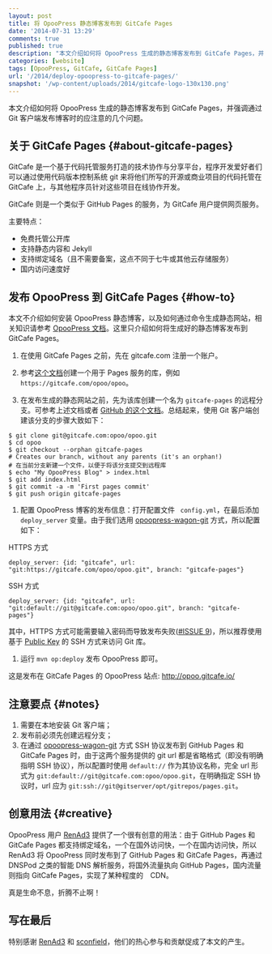 ```yaml
---
layout: post
title: 将 OpooPress 静态博客发布到 GitCafe Pages
date: '2014-07-31 13:29'
comments: true
published: true
description: "本文介绍如何将 OpooPress 生成的静态博客发布到 GitCafe Pages，并强调通过 Git 客户端发布博客时的应注意的几个问题。"
categories: [website]
tags: [OpooPress, GitCafe, GitCafe Pages]
url: '/2014/deploy-opoopress-to-gitcafe-pages/'
snapshot: '/wp-content/uploads/2014/gitcafe-logo-130x130.png'
---
```

本文介绍如何将 OpooPress 生成的静态博客发布到 GitCafe Pages，并强调通过 Git 客户端发布博客时的应注意的几个问题。
<!--more-->

## 关于 GitCafe Pages {#about-gitcafe-pages}

GitCafe 是一个基于代码托管服务打造的技术协作与分享平台，程序开发爱好者们可以通过使用代码版本控制系统 git 来将他们所写的开源或商业项目的代码托管在 GitCafe 上，与其他程序员针对这些项目在线协作开发。

GitCafe 则是一个类似于 GitHub Pages 的服务，为 GitCafe 用户提供网页服务。

主要特点：
- 免费托管公开库
- 支持静态内容和 Jekyll
- 支持绑定域名（且不需要备案，这点不同于七牛或其他云存储服务）
- 国内访问速度好


## 发布 OpooPress 到 GitCafe Pages {#how-to}

本文不介绍如何安装 OpooPress 静态博客，以及如何通过命令生成静态网站，相关知识请参考 [OpooPress 文档](http://www.opoopress.com/zh/download/)。这里只介绍如何将生成好的静态博客发布到 GitCafe Pages。

1. 在使用 GitCafe Pages 之前，先在 gitcafe.com 注册一个账户。

1. 参考[这个文档](https://gitcafe.com/GitCafe/Help/wiki/Pages-%E7%9B%B8%E5%85%B3%E5%B8%AE%E5%8A%A9)创建一个用于 Pages 服务的库，例如 `https://gitcafe.com/opoo/opoo`。

1. 在发布生成的静态网站之前，先为该库创建一个名为 `gitcafe-pages` 的远程分支。可参考上述文档或者 [GitHub 的这个文档](https://help.github.com/articles/creating-project-pages-manually)。总结起来，使用 Git 客户端创建该分支的步骤大致如下：
```shell
$ git clone git@gitcafe.com:opoo/opoo.git
$ cd opoo
$ git checkout --orphan gitcafe-pages
# Creates our branch, without any parents (it's an orphan!)
# 在当前分支新建一个文件，以便于将该分支提交到远程库
$ echo "My OpooPress Blog" > index.html
$ git add index.html
$ git commit -a -m 'First pages commit'
$ git push origin gitcafe-pages
```

1. 配置 OpooPress 博客的发布信息：打开配置文件 ` config.yml`，在最后添加 `deploy_server` 变量。由于我们选用 [opoopress-wagon-git](http://www.opoopress.com/zh/docs/github-pages/#opoopress-wagon-git) 方式，所以配置如下：
 
  HTTPS 方式
  ```
  deploy_server: {id: "gitcafe", url: "git:https://gitcafe.com/opoo/opoo.git", branch: "gitcafe-pages"}
  ```
  SSH 方式
  ```
  deploy_server: {id: "gitcafe", url: "git:default://git@gitcafe.com:opoo/opoo.git", branch: "gitcafe-pages"}
  ```
  
  其中，HTTPS 方式可能需要输入密码而导致发布失败([#ISSUE 9](https://github.com/opoo/opoopress/issues/9))，所以推荐使用基于 [Public Key](https://help.github.com/articles/generating-ssh-keys) 的 SSH 方式来访问 Git 库。

1. 运行 `mvn op:deploy` 发布 OpooPress 即可。


这是发布在 GitCafe Pages 的 OpooPress 站点: <a href="http://opoo.gitcafe.io/" rel="nofollow" target="_blank">http://opoo.gitcafe.io/</a>

## 注意要点 {#notes}
1. 需要在本地安装 Git 客户端；
1. 发布前必须先创建远程分支；
1. 在通过 [opoopress-wagon-git](http://www.opoopress.com/zh/docs/github-pages/#opoopress-wagon-git) 方式 SSH 协议发布到 GitHub Pages 和 GitCafe Pages 时，由于这两个服务提供的 git url 都是省略格式（即没有明确指明 SSH 协议），所以配置时使用 `default://` 作为其协议名称，完全 url 形式为 `git:default://git@gitcafe.com:opoo/opoo.git`，在明确指定 SSH 协议时，url 应为 `git:ssh://git@gitserver/opt/gitrepos/pages.git`。


## 创意用法 {#creative}

OpooPress 用户 [RenAd3](https://github.com/lawzizhuang/) 提供了一个很有创意的用法：由于 GitHub Pages 和 GitCafe Pages 都支持绑定域名，一个在国外访问快，一个在国内访问快，所以 RenAd3 将 OpooPress 同时发布到了 GitHub Pages 和 GitCafe Pages，再通过 DNSPod 之类的智能 DNS 解析服务，将国外流量执向 GitHub Pages，国内流量则指向 GitCafe Pages，实现了某种程度的　CDN。

真是生命不息，折腾不止啊！

## 写在最后
特别感谢 [RenAd3](https://github.com/lawzizhuang/) 和 [sconfield](https://github.com/sconfield)，他们的热心参与和贡献促成了本文的产生。